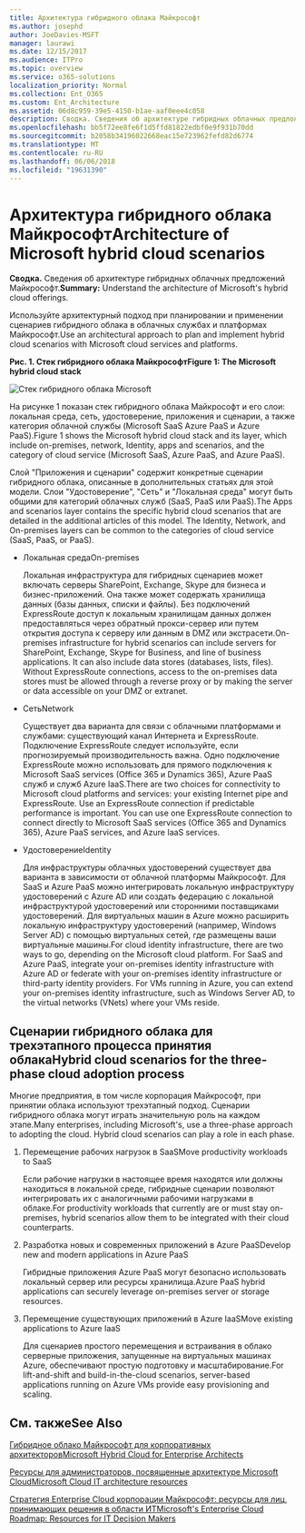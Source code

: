 ```yaml
---
title: Архитектура гибридного облака Майкрософт
ms.author: josephd
author: JoeDavies-MSFT
manager: laurawi
ms.date: 12/15/2017
ms.audience: ITPro
ms.topic: overview
ms.service: o365-solutions
localization_priority: Normal
ms.collection: Ent_O365
ms.custom: Ent_Architecture
ms.assetid: 06d8c959-39e5-4150-b1ae-aaf0eee4c058
description: Сводка. Сведения об архитектуре гибридных облачных предложений Майкрософт.
ms.openlocfilehash: bb5f72ee8fe6f1d5ffd81822edbf0e9f931b70dd
ms.sourcegitcommit: b2058b34196022668eac15e723962fefd82d6774
ms.translationtype: MT
ms.contentlocale: ru-RU
ms.lasthandoff: 06/06/2018
ms.locfileid: "19631390"
---
```

# <a name="architecture-of-microsoft-hybrid-cloud-scenarios"></a><span data-ttu-id="07944-103">Архитектура гибридного облака Майкрософт</span><span class="sxs-lookup"><span data-stu-id="07944-103">Architecture of Microsoft hybrid cloud scenarios</span></span>

 <span data-ttu-id="07944-104">**Сводка.** Сведения об архитектуре гибридных облачных предложений Майкрософт.</span><span class="sxs-lookup"><span data-stu-id="07944-104">**Summary:** Understand the architecture of Microsoft's hybrid cloud offerings.</span></span>
  
<span data-ttu-id="07944-105">Используйте архитектурный подход при планировании и применении сценариев гибридного облака в облачных службах и платформах Майкрософт.</span><span class="sxs-lookup"><span data-stu-id="07944-105">Use an architectural approach to plan and implement hybrid cloud scenarios with Microsoft cloud services and platforms.</span></span>
  
<span data-ttu-id="07944-106">**Рис. 1. Стек гибридного облака Майкрософт**</span><span class="sxs-lookup"><span data-stu-id="07944-106">**Figure 1: The Microsoft hybrid cloud stack**</span></span>

![Стек гибридного облака Microsoft](images/Hybrid_Poster/Hybrid_Cloud_Stack.png)
  
<span data-ttu-id="07944-108">На рисунке 1 показан стек гибридного облака Майкрософт и его слои: локальная среда, сеть, удостоверение, приложения и сценарии, а также категория облачной службы (Microsoft SaaS Azure PaaS и Azure PaaS).</span><span class="sxs-lookup"><span data-stu-id="07944-108">Figure 1 shows the Microsoft hybrid cloud stack and its layer, which include on-premises, network, Identity, apps and scenarios, and the category of cloud service (Microsoft SaaS, Azure PaaS, and Azure PaaS).</span></span>
  
<span data-ttu-id="07944-p101">Слой "Приложения и сценарии" содержит конкретные сценарии гибридного облака, описанные в дополнительных статьях для этой модели. Слои "Удостоверение", "Сеть" и "Локальная среда" могут быть общими для категорий облачных служб (SaaS, PaaS или PaaS).</span><span class="sxs-lookup"><span data-stu-id="07944-p101">The Apps and scenarios layer contains the specific hybrid cloud scenarios that are detailed in the additional articles of this model. The Identity, Network, and On-premises layers can be common to the categories of cloud service (SaaS, PaaS, or PaaS).</span></span>
  
- <span data-ttu-id="07944-111">Локальная среда</span><span class="sxs-lookup"><span data-stu-id="07944-111">On-premises</span></span>
    
    <span data-ttu-id="07944-p102">Локальная инфраструктура для гибридных сценариев может включать серверы SharePoint, Exchange, Skype для бизнеса и бизнес-приложений. Она также может содержать хранилища данных (базы данных, списки и файлы). Без подключений ExpressRoute доступ к локальным хранилищам данных должен предоставляться через обратный прокси-сервер или путем открытия доступа к серверу или данным в DMZ или экстрасети.</span><span class="sxs-lookup"><span data-stu-id="07944-p102">On-premises infrastructure for hybrid scenarios can include servers for SharePoint, Exchange, Skype for Business, and line of business applications. It can also include data stores (databases, lists, files). Without ExpressRoute connections, access to the on-premises data stores must be allowed through a reverse proxy or by making the server or data accessible on your DMZ or extranet.</span></span>
    
- <span data-ttu-id="07944-115">Сеть</span><span class="sxs-lookup"><span data-stu-id="07944-115">Network</span></span>
    
    <span data-ttu-id="07944-p103">Существует два варианта для связи с облачными платформами и службами: существующий канал Интернета и ExpressRoute. Подключение ExpressRoute следует используйте, если прогнозируемый производительность важна. Одно подключение ExpressRoute можно использовать для прямого подключения к Microsoft SaaS services (Office 365 и Dynamics 365), Azure PaaS служб и служб Azure IaaS.</span><span class="sxs-lookup"><span data-stu-id="07944-p103">There are two choices for connectivity to Microsoft cloud platforms and services: your existing Internet pipe and ExpressRoute. Use an ExpressRoute connection if predictable performance is important. You can use one ExpressRoute connection to connect directly to Microsoft SaaS services (Office 365 and Dynamics 365), Azure PaaS services, and Azure IaaS services.</span></span>
    
- <span data-ttu-id="07944-119">Удостоверение</span><span class="sxs-lookup"><span data-stu-id="07944-119">Identity</span></span>
    
    <span data-ttu-id="07944-p104">Для инфраструктуры облачных удостоверений существует два варианта в зависимости от облачной платформы Майкрософт. Для SaaS и Azure PaaS можно интегрировать локальную инфраструктуру удостоверений с Azure AD или создать федерацию с локальной инфраструктурой удостоверений или сторонними поставщиками удостоверений. Для виртуальных машин в Azure можно расширить локальную инфраструктуру удостоверений (например, Windows Server AD) с помощью виртуальных сетей, где размещены ваши виртуальные машины.</span><span class="sxs-lookup"><span data-stu-id="07944-p104">For cloud identity infrastructure, there are two ways to go, depending on the Microsoft cloud platform. For SaaS and Azure PaaS, integrate your on-premises identity infrastructure with Azure AD or federate with your on-premises identity infrastructure or third-party identity providers. For VMs running in Azure, you can extend your on-premises identity infrastructure, such as Windows Server AD, to the virtual networks (VNets) where your VMs reside.</span></span>
    
## <a name="hybrid-cloud-scenarios-for-the-three-phase-cloud-adoption-process"></a><span data-ttu-id="07944-123">Сценарии гибридного облака для трехэтапного процесса принятия облака</span><span class="sxs-lookup"><span data-stu-id="07944-123">Hybrid cloud scenarios for the three-phase cloud adoption process</span></span>

<span data-ttu-id="07944-p105">Многие предприятия, в том числе корпорация Майкрософт, при принятии облака используют трехэтапный подход. Сценарии гибридного облака могут играть значительную роль на каждом этапе.</span><span class="sxs-lookup"><span data-stu-id="07944-p105">Many enterprises, including Microsoft's, use a three-phase approach to adopting the cloud. Hybrid cloud scenarios can play a role in each phase.</span></span>
  
1. <span data-ttu-id="07944-126">Перемещение рабочих нагрузок в SaaS</span><span class="sxs-lookup"><span data-stu-id="07944-126">Move productivity workloads to SaaS</span></span>
    
    <span data-ttu-id="07944-127">Если рабочие нагрузки в настоящее время находятся или должны находиться в локальной среде, гибридные сценарии позволяют интегрировать их с аналогичными рабочими нагрузками в облаке.</span><span class="sxs-lookup"><span data-stu-id="07944-127">For productivity workloads that currently are or must stay on-premises, hybrid scenarios allow them to be integrated with their cloud counterparts.</span></span>
    
2. <span data-ttu-id="07944-128">Разработка новых и современных приложений в Azure PaaS</span><span class="sxs-lookup"><span data-stu-id="07944-128">Develop new and modern applications in Azure PaaS</span></span>
    
    <span data-ttu-id="07944-129">Гибридные приложения Azure PaaS могут безопасно использовать локальный сервер или ресурсы хранилища.</span><span class="sxs-lookup"><span data-stu-id="07944-129">Azure PaaS hybrid applications can securely leverage on-premises server or storage resources.</span></span>
    
3. <span data-ttu-id="07944-130">Перемещение существующих приложений в Azure IaaS</span><span class="sxs-lookup"><span data-stu-id="07944-130">Move existing applications to Azure IaaS</span></span>
    
    <span data-ttu-id="07944-131">Для сценариев простого перемещения и встраивания в облако серверные приложения, запущенные на виртуальных машинах Azure, обеспечивают простую подготовку и масштабирование.</span><span class="sxs-lookup"><span data-stu-id="07944-131">For lift-and-shift and build-in-the-cloud scenarios, server-based applications running on Azure VMs provide easy provisioning and scaling.</span></span>
    
## <a name="see-also"></a><span data-ttu-id="07944-132">См. также</span><span class="sxs-lookup"><span data-stu-id="07944-132">See Also</span></span>

[<span data-ttu-id="07944-133">Гибридное облако Майкрософт для корпоративных архитекторов</span><span class="sxs-lookup"><span data-stu-id="07944-133">Microsoft Hybrid Cloud for Enterprise Architects</span></span>](microsoft-hybrid-cloud-for-enterprise-architects.md)
  
[<span data-ttu-id="07944-134">Ресурсы для администраторов, посвященные архитектуре Microsoft Cloud</span><span class="sxs-lookup"><span data-stu-id="07944-134">Microsoft Cloud IT architecture resources</span></span>](microsoft-cloud-it-architecture-resources.md)

[<span data-ttu-id="07944-135">Стратегия Enterprise Cloud корпорации Майкрософт: ресурсы для лиц, принимающих решения в области ИТ</span><span class="sxs-lookup"><span data-stu-id="07944-135">Microsoft's Enterprise Cloud Roadmap: Resources for IT Decision Makers</span></span>](https://sway.com/FJ2xsyWtkJc2taRD)



